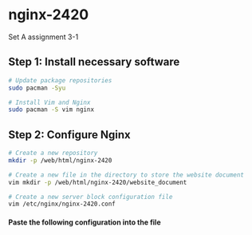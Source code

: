 # nginx-2420
Set A assignment 3-1

## Step 1: Install necessary software

```bash
# Update package repositories
sudo pacman -Syu

# Install Vim and Nginx
sudo pacman -S vim nginx
```

## Step 2: Configure Nginx

```bash
# Create a new repository
mkdir -p /web/html/nginx-2420

# Create a new file in the directory to store the website document
vim mkdir -p /web/html/nginx-2420/website_document

# Create a new server block configuration file
vim /etc/nginx/nginx-2420.conf
```

#### Paste the following configuration into the file

> 
